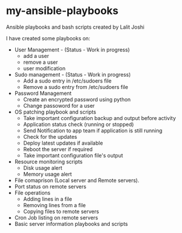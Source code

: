 # my-ansible-playbooks
Ansible playbooks and bash scripts created by Lalit Joshi

I have created some playbooks on:
* User Management - (Status - Work in progress)
	* add a user
	* remove a user
	* user modification
* Sudo management - (Status - Work in progress)
	* Add a sudo entry in /etc/sudoers file
	* Remove a sudo entry from /etc/sudoers file
* Password Management
	* Create an encrypted password using python
	* Change passoword for a user
* OS patching playbook and scripts
    * Take important configuration backup and output before activity
    * Application status check (running or stopped)
    * Send Notification to app team if application is still running
    * Check for the updates
    * Deploy latest updates if available
    * Reboot the server if required
    * Take important configuration file's output
* Resource monitoring scripts
	* Disk usage alert
	* Memory usage alert
* File comaprison (Local server and Remote servers).
* Port status on remote servers
* File operations
	* Adding lines in a file
	* Removing lines from a file
	* Copying files to remote servers	
* Cron Job listing on remote servers
* Basic server information playbooks and scripts

 
